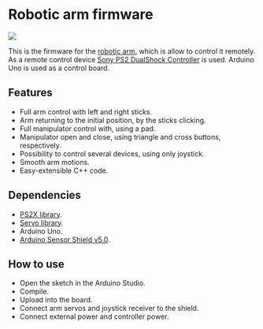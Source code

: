 # Robotic arm firmware

![](https://ae04.alicdn.com/kf/H1b2a68f064a446209f33b7f3c984efebH/6-DOF-Arduino.jpg)

This is the firmware for the [robotic arm](https://aliexpress.ru/item/4000867603887.html), which is allow to control it remotely.
As a remote control device [Sony PS2 DualShock Controller](https://aliexpress.ru/item/32882754928.html) is used.
Arduino Uno is used as a control board.


## Features

- Full arm control with left and right sticks.
- Arm returning to the initial position, by the sticks clicking.
- Full manipulator control with, using a pad.
- Manipulator open and close, using triangle and cross buttons, respectively.
- Possibility to control several devices, using only joystick.
- Smooth arm motions.
- Easy-extensible C++ code.


## Dependencies

- [PS2X library](https://github.com/madsci1016/Arduino-PS2X).
- [Servo library](https://www.arduino.cc/reference/en/libraries/servo/).
- Arduino Uno.
- [Arduino Sensor Shield v5.0](https://www.amazon.in/Electrobot-Arduino-Sensor-Shield-V5-0/dp/B08D7F3D6Y).


## How to use

- Open the sketch in the Arduino Studio.
- Compile.
- Upload into the board.
- Connect arm servos and joystick receiver to the shield.
- Connect external power and controller power.
